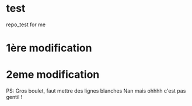 # test

repo_test for me

# 1ère modification

# 2eme modification

PS: Gros boulet, faut mettre des lignes blanches Nan mais ohhhh c'est pas gentil !